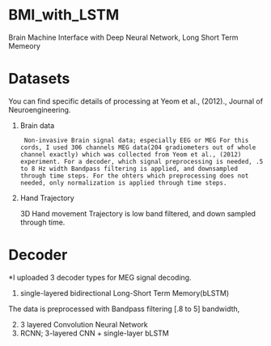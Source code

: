 # BMI_with_LSTM
Brain Machine Interface with Deep Neural Network, Long Short Term Memeory

# Datasets
You can find specific details of processing at Yeom et al., (2012)., Journal of Neuroengineering.
1) Brain data

        Non-invasive Brain signal data; especially EEG or MEG For this cords, I used 306 channels MEG data(204 gradiometers out of whole channel exactly) which was collected from Yeom et al., (2012) experiment. For a decoder, which signal preprocessing is needed, .5 to 8 Hz width Bandpass filtering is applied, and downsampled through time steps. For the ohters which preprocessing does not needed, only normalization is applied through time steps.

2) Hand Trajectory

    3D Hand movement Trajectory is low band filtered, and down sampled through time.

# Decoder
*I uploaded 3 decoder types for MEG signal decoding.
1) single-layered bidirectional Long-Short Term Memory(bLSTM)

The data is preprocessed with Bandpass filtering [.8 to 5] bandwidth,

2) 3 layered Convolution Neural Network
3) RCNN; 3-layered CNN + single-layer bLSTM
